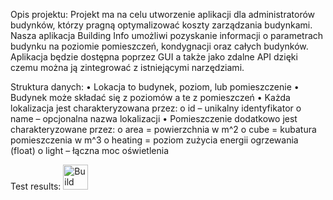 Opis projektu:
Projekt ma na celu utworzenie aplikacji dla administratorów budynków, 
którzy pragną optymalizować koszty zarządzania budynkami.
Nasza aplikacja Building Info umożliwi pozyskanie informacji o parametrach budynku na poziomie pomieszczeń,
kondygnacji oraz całych budynków. Aplikacja będzie dostępna poprzez GUI
a także jako zdalne API dzięki czemu można ją zintegrować z istniejącymi narzędziami.

Struktura danych:
• Lokacja to budynek, poziom, lub pomieszczenie
• Budynek może składać się z poziomów a te z pomieszczeń
• Każda lokalizacja jest charakteryzowana przez:
    o id – unikalny identyfikator
   o name – opcjonalna nazwa lokalizacji
• Pomieszczenie dodatkowo jest charakteryzowane przez:
   o area = powierzchnia w m^2
   o cube = kubatura pomieszczenia w m^3
   o heating = poziom zużycia energii ogrzewania (float)
   o light – łączna moc oświetlenia
   
Test results:
<img alt="Build Status" src="https://travis-ci.org/Wyroczen/ProjektIO.svg?branch=master" height="40">